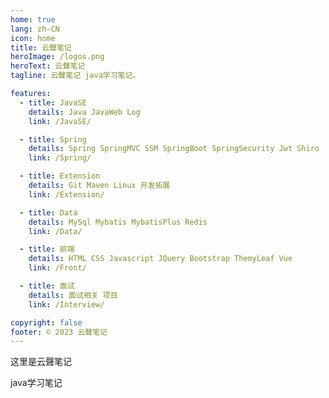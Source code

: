 ```yaml
---
home: true
lang: zh-CN
icon: home
title: 云聲笔记
heroImage: /logos.png
heroText: 云聲笔记
tagline: 云聲笔记 java学习笔记。

features:
  - title: JavaSE
    details: Java JavaWeb Log
    link: /JavaSE/

  - title: Spring
    details: Spring SpringMVC SSM SpringBoot SpringSecurity Jwt Shiro
    link: /Spring/

  - title: Extension
    details: Git Maven Linux 开发拓展
    link: /Extension/

  - title: Data
    details: MySql Mybatis MybatisPlus Redis
    link: /Data/

  - title: 前端
    details: HTML CSS Javascript JQuery Bootstrap ThemyLeaf Vue
    link: /Front/

  - title: 面试
    details: 面试相关 项目
    link: /Interview/

copyright: false
footer: © 2023 云聲笔记
---
```


这里是云聲笔记

java学习笔记
